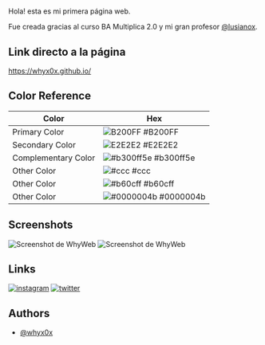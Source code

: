 
# <WhyWeb/>

Hola! esta es mi primera página web.

Fue creada gracias al curso BA Multiplica 2.0 y mi gran profesor [@lusianox](https://github.com/lusianox).


## Link directo a la página

https://whyx0x.github.io/

## Color Reference

| Color             | Hex                                                                |
| ----------------- | ------------------------------------------------------------------ |
| Primary Color | ![B200FF](https://via.placeholder.com/10/B200FF?text=+) #B200FF |
| Secondary Color | ![E2E2E2](https://via.placeholder.com/10/E2E2E2?text=+) #E2E2E2 |
| Complementary Color | ![#b300ff5e](https://via.placeholder.com/10/b300ff5e?text=+) #b300ff5e |
| Other Color | ![#ccc](https://via.placeholder.com/10/ccc?text=+) #ccc |
| Other Color | ![#b60cff](https://via.placeholder.com/10/b60cff?text=+) #b60cff |
| Other Color | ![#0000004b](https://via.placeholder.com/10/0000004b?text=+) #0000004b |


## Screenshots

![Screenshot de WhyWeb](https://i.imgur.com/qo4sFtX.png)
![Screenshot de WhyWeb](https://i.imgur.com/ejArLPq.png)


##  Links
[![instagram](https://img.shields.io/badge/instagram-b200ff?style=for-the-badge&logo=instagram&logoColor=black)](https://instagram.com/why_x0x?igshid=NTc4MTIwNjQ2YQ==)
[![twitter](https://img.shields.io/badge/twitter-b200ff?style=for-the-badge&logo=twitter&logoColor=black)](https://twitter.com/why_x0x)


## Authors

- [@whyx0x](https://github.com/whyx0x)

